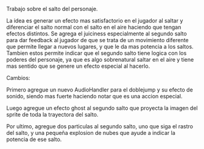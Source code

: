 Trabajo sobre el salto del personaje.

La idea es generar un efecto mas satisfactorio en el jugador al saltar y diferenciar el salto normal con el salto en el aire haciendo que tengan efectos distintos. Se agrega el juiciness especialmente al segundo salto para dar feedback al jugador de que se trata de un movimiento diferente que permite llegar a nuevos lugares, y que le da mas potencia a los saltos. Tambien estos permite indicar que el segundo salto tiene logica con los poderes del personaje, ya que es algo sobrenatural saltar en el aire y tiene mas sentido que se genere un efecto especial al hacerlo.

Cambios:

Primero agregue un nuevo AudioHandler para el doblejump y su efecto de sonido, siendo mas fuerte haciendo notar que es una accion especial.

Luego agregue un efecto ghost al segundo salto que proyecta la imagen del sprite de toda la trayectora del salto.

Por ultimo, agregue dos particulas al segundo salto, uno que siga el rastro del salto, y una pequeña explosion de nubes que ayude a indicar la potencia de ese salto.